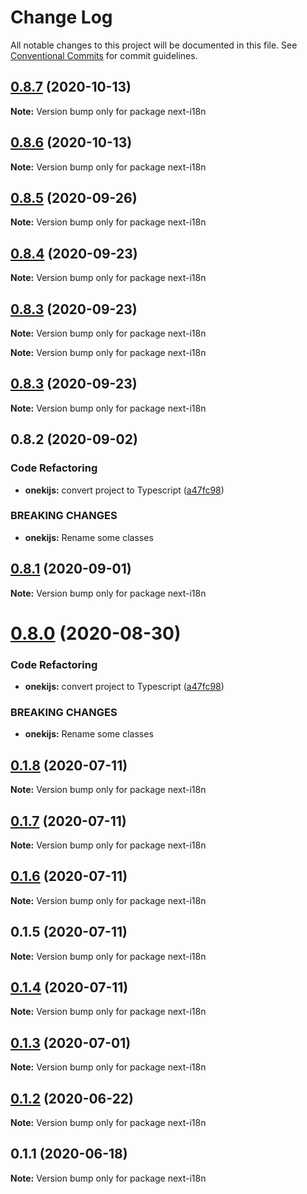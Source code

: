 # Change Log

All notable changes to this project will be documented in this file.
See [Conventional Commits](https://conventionalcommits.org) for commit guidelines.

## [0.8.7](https://github.com/oneki/onekijs/compare/v0.8.6...v0.8.7) (2020-10-13)

**Note:** Version bump only for package next-i18n





## [0.8.6](https://github.com/oneki/onekijs/compare/v0.8.5...v0.8.6) (2020-10-13)

**Note:** Version bump only for package next-i18n





## [0.8.5](https://github.com/oneki/onekijs/compare/v0.8.4...v0.8.5) (2020-09-26)

**Note:** Version bump only for package next-i18n





## [0.8.4](https://github.com/oneki/onekijs/compare/v0.8.3...v0.8.4) (2020-09-23)

**Note:** Version bump only for package next-i18n





## [0.8.3](https://github.com/oneki/onekijs/compare/v0.8.1...v0.8.3) (2020-09-23)

**Note:** Version bump only for package next-i18n







**Note:** Version bump only for package next-i18n





## [0.8.3](https://github.com/oneki/onekijs/compare/v0.8.1...v0.8.3) (2020-09-23)

**Note:** Version bump only for package next-i18n





## 0.8.2 (2020-09-02)


### Code Refactoring

* **onekijs:** convert project to Typescript ([a47fc98](https://github.com/oneki/onekijs/commit/a47fc9815fbb51271c12505a65cd8b38a1ab04e3))


### BREAKING CHANGES

* **onekijs:** Rename some classes





## [0.8.1](https://github.com/oneki/onekijs/compare/v0.8.0...v0.8.1) (2020-09-01)

**Note:** Version bump only for package next-i18n





# [0.8.0](https://github.com/oneki/onekijs/compare/v0.5.0...v0.8.0) (2020-08-30)


### Code Refactoring

* **onekijs:** convert project to Typescript ([a47fc98](https://github.com/oneki/onekijs/commit/a47fc9815fbb51271c12505a65cd8b38a1ab04e3))


### BREAKING CHANGES

* **onekijs:** Rename some classes





## [0.1.8](https://github.com/oneki/onekijs/compare/next-i18n@0.1.7...next-i18n@0.1.8) (2020-07-11)

**Note:** Version bump only for package next-i18n





## [0.1.7](https://github.com/oneki/onekijs/compare/next-i18n@0.1.6...next-i18n@0.1.7) (2020-07-11)

**Note:** Version bump only for package next-i18n





## [0.1.6](https://github.com/oneki/onekijs/compare/next-i18n@0.1.5...next-i18n@0.1.6) (2020-07-11)

**Note:** Version bump only for package next-i18n





## 0.1.5 (2020-07-11)

**Note:** Version bump only for package next-i18n





## [0.1.4](https://github.com/oneki/onekijs/compare/next-i18n@0.1.3...next-i18n@0.1.4) (2020-07-11)

**Note:** Version bump only for package next-i18n





## [0.1.3](https://github.com/oneki/onekijs/compare/next-i18n@0.1.2...next-i18n@0.1.3) (2020-07-01)

**Note:** Version bump only for package next-i18n





## [0.1.2](https://github.com/oneki/onekijs/compare/next-i18n@0.1.1...next-i18n@0.1.2) (2020-06-22)

**Note:** Version bump only for package next-i18n





## 0.1.1 (2020-06-18)

**Note:** Version bump only for package next-i18n

